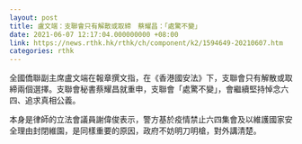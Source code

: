```yaml
---
layout: post
title: 盧文端：支聯會只有解散或取締　蔡耀昌：「處驚不變」
date: 2021-06-07 12:17:04.000000000 +08:00
link: https://news.rthk.hk/rthk/ch/component/k2/1594649-20210607.htm
categories: rthk
---
```


全國僑聯副主席盧文端在報章撰文指，在《香港國安法》下，支聯會只有解散或取締兩個選擇。支聯會秘書蔡耀昌就重申，支聯會「處驚不變」，會繼續堅持悼念六四、追求真相公義。

本身是律師的立法會議員謝偉俊表示，警方基於疫情禁止六四集會及以維護國家安全理由封閉維園，是同樣重要的原因，政府不妨明刀明槍，對外講清楚。

